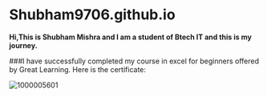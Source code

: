 # Shubham9706.github.io

**Hi,This is Shubham Mishra and I am a student of Btech IT and this is my journey.**



###I have successfully completed my course in excel for beginners offered by Great Learning.
Here is the certificate:

![1000005601](https://github.com/user-attachments/assets/5825072d-0186-4ed5-9c57-e8752e563b02)

